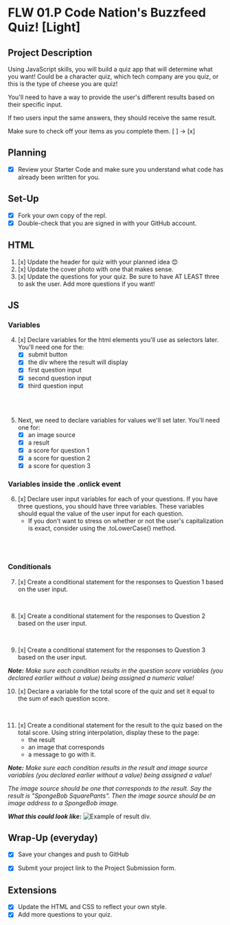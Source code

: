 # FLW 01.P Code Nation's Buzzfeed Quiz! [Light]

## Project Description
Using JavaScript skills, you will build a quiz app that will determine what you want! Could be a character quiz, which tech company are you quiz, or this is the type of cheese you are quiz! 

You'll need to have a way to provide the user's different results based on their specific input. 

If two users input the same answers, they should receive the same result.

Make sure to check off your items as you complete them. [ ] → [x]

## Planning
- [x] Review your Starter Code and make sure you understand what code has already been written for you.

## Set-Up
- [x] Fork your own copy of the repl.
- [x] Double-check that you are signed in with your GitHub account.

## HTML
1. [x] Update the header for quiz with your planned idea 😊
2. [x] Update the cover photo with one that makes sense.
3. [x] Update the questions for your quiz. Be sure to have AT LEAST three to ask the user. Add more questions if you want!

## JS

### Variables
4. [x] Declare variables for the html elements you'll use as selectors later. You'll need one for the:
    - [x] submit button
    - [x] the div where the result will display
    - [x] first question input
    - [x] second question input
    - [x] third question input
</br>
</br>

5. Next, we need to declare variables for values we'll set later. You'll need one for:
    - [x] an image source
    - [x] a result
    - [x] a score for question 1
    - [x] a score for question 2
    - [x] a score for question 3

### Variables inside the .onlick event

6. [x] Declare user input variables for each of your questions. If you have three questions, you should have three variables. These variables should equal the value of the user input for each question.
    - If you don't want to stress on whether or not the user's capitalization is exact, consider using the .toLowerCase() method.
</br>
</br>

### Conditionals
7. [x] Create a conditional statement for the responses to Question 1 based on the user input.
</br>

8. [x] Create a conditional statement for the responses to Question 2 based on the user input.
</br>

9. [x] Create a conditional statement for the responses to Question 3 based on the user input.

<em><strong>Note:</strong> Make sure each condition results in the question score variables (you declared earlier without a value) being assigned a numeric value!</em>

10. [x] Declare a variable for the total score of the quiz and set it equal to the sum of each question score.
</br>

11. [x] Create a conditional statement for the result to the quiz based on the total score. Using string interpolation, display these to the page:
      - the result
      - an image that corresponds
      - a message to go with it.

<em><strong>Note:</strong> Make sure each condition results in the result and image source variables (you declared earlier without a value) being assigned a value! 

The image source should be one that corresponds to the result. Say the result is "SpongeBob SquarePants". Then the image source should be an image address to a SpongeBob image.</em>

<em><strong>What this could look like:</strong></em>
![Example of result div.](/images/image.png)

      
## Wrap-Up (everyday)
- [x] Save your changes and push to GitHub
- [x] Submit your project link to the Project Submission form.


## Extensions
- [x] Update the HTML and CSS to reflect your own style.
- [x] Add more questions to your quiz.
